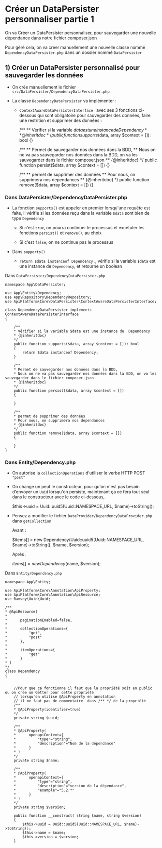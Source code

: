 # Créer un DataPersister personnaliser partie 1

On va Créer un DataPersister personnaliser, pour sauvegarder une nouvelle dépendance dans notre fichier composer.json 

Pour géré cela, on va creer manuellement une nouvelle classe nommé `DependencyDataPersister.php` dans un dossier nommé `DataPersister`

## 1) Créer un DataPersister personnalisé pour sauvegarder les données

- On crée manuellement le fichier `src/DataPersister/DependencyDataPersister.php`

- La classe `DependencyDataPersister` va implémenter :


    - `ContextAwareDataPersisterInterface ` avec ses 3 fonctions ci-dessous qui sont obligatoire pour sauvegarder des données, faire une restrition et supprimer des données :

        /**
        ** Vérifier si la variable $data est une instance de  Dependency
        ** {@inheritdoc}
        */
        public function supports($data, array $context = []): bool {}


        /**
        ** Permet de sauvegarder nos données dans la BDD,
        ** Nous on ne va pas sauvegarder nos données dans la BDD, on va les sauvegarder dans le fichier composer.json
        ** {@inheritdoc}
        */
        public function persist($data, array $context = []) {}


        /**
        ** permet de supprimer des données
        ** Pour nous, on supprimera nos dependances
        ** {@inheritdoc}
        */
        public function remove($data, array $context = []) {}


### Dans DataPersister/DependencyDataPersister.php

- La fonction `supports()` est appeler en premier lorsqu'une requête est faite, il vérifie si les données reçu dans la variable `$data` sont bien de type `Dependency`

    - Si c'est `true`, on pourra continuer le processus et excétuter les fonctions `persist()` et `remove()`, au choix

    - Si c'est `false`, on ne continue pas le processus

- Dans `supports()`

    - `return $data instanceof Dependency;`, vérifie si la variable `$data` est une instance de `Dependency`, et retourne un boolean


Dans `DataPersister/DependencyDataPersister.php`



    namespace App\DataPersister;

    use App\Entity\Dependency;
    use App\Repository\DependencyRepository;
    use ApiPlatform\Core\DataPersister\ContextAwareDataPersisterInterface;

    class DependencyDataPersister implements ContextAwareDataPersisterInterface 
    {
        
        /**
        * Vérifier si la variable $data est une instance de  Dependency
        * {@inheritdoc}
        */
        public function supports($data, array $context = []): bool
        {
            return $data instanceof Dependency;
        }

        /**
        * Permet de sauvegarder nos données dans la BDD,
        * Nous on ne va pas sauvegarder nos données dans la BDD, on va les sauvegarder dans le fichier composer.json
        * {@inheritdoc}
        */
        public function persist($data, array $context = [])
        {
            
        }

        /**
        * permet de supprimer des données
        * Pour nous, on supprimera nos dependances
        * {@inheritdoc}
        */
        public function remove($data, array $context = [])
        {

        }
    }




### Dans Entity/Dependency.php

- On autorise la `collectionOperations` d'utiliser le verbe HTTP POST `"post"`

- On change un peut le constructeur, pour qu'on n'est pas besoin d'envoyer un `Uuid` lorsqu'on persiste, maintenant ça ce fera tout seul dans le constructeur avec le code ci-dessous, 

    $this->uuid = Uuid::uuid5(Uuid::NAMESPACE_URL, $name)->toString();

- Pensez a modifier le fichier `DataProvider/DependencyDataProvider.php` dans `getCollection`

    Avant : 
    
    $items[] = new Dependency(Uuid::uuid5(Uuid::NAMESPACE_URL, $name)->toString(), $name, $version);


    Après : 

    $items[] = new Dependency($name, $version);


Dans `Entity/Dependency.php`

    namespace App\Entity;

    use ApiPlatform\Core\Annotation\ApiProperty;
    use ApiPlatform\Core\Annotation\ApiResource;
    use Ramsey\Uuid\Uuid;

    /**
    * @ApiResource(
    * 
    *      paginationEnabled=false,
    * 
    *      collectionOperations={
    *          "get",
    *          "post"
    *      },
    * 
    *      itemOperations={
    *          "get"
    *      }
    * )
    */
    class Dependency
    {


        //Pour que ça fonctionne il faut que la propriété soit en public ou on crée un Getter pour cette propriété  
        // lorsqu'on utilise @ApiProperty en annotation
        // il ne faut pas de commentaire  dans /** */ de la propriété
        /**
        * @ApiProperty(identifier=true)
        */
        private string $uuid;

        /**
        * @ApiProperty(
        *      openapiContext={
        *          "type"="string",
        *          "description"="Nom de la dépendance"
        *      }
        * )
        */
        private string $name;

        /**
        * @ApiProperty(
        *      openapiContext={
        *          "type"="string",
        *          "description"="version de la dépendance",
        *          "example"="5.2.*"
        *      }
        * )
        */
        private string $version;

        public function __construct( string $name, string $version)
        {
            $this->uuid = Uuid::uuid5(Uuid::NAMESPACE_URL, $name)->toString();
            $this->name = $name;
            $this->version = $version;
        }

